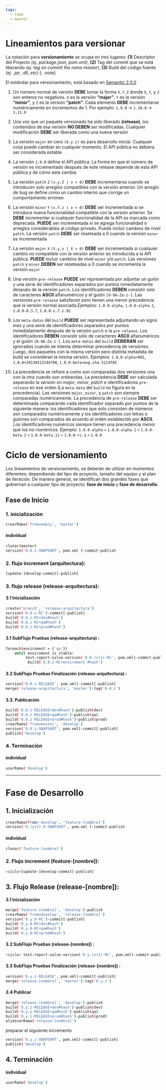 ```yaml
---
tags:
  - rama
  - master
---
```


# Lineamientos para versionar

La notación para **versionamiento** se ocupa en tres lugares: **(1)** Descriptor del Projecto _(ej. package.json, pom.xml)_, **(2)** Tag del commit que se está liberando _(ej. tag en commit the rama master)_, **(3)** Build del código fuente _(ej. .jar, .dll, etc)_
{: .note}

El estándar para versionamiento, está basado en [Semantic 2.0.0](https://semver.org/)


1. Un número normal de versión **DEBE** tomar la forma `X.Y.Z` donde `X`, `Y`, y `Z` son enteros no negativos. `X` es la versión **“major”**, `Y` es la versión **“minor”**, y `Z` es la versión **“patch”**. Cada elemento **DEBE** incrementarse numéricamente en incrementos de 1. Por ejemplo: `1.9.0` -> `1.10.0` -> `1.11.0`

2. Una vez que un paquete versionado ha sido liberado **(release)**, los contenidos de esa versión **NO DEBEN** ser modificadas. Cualquier modificación **DEBE** ser liberada como una nueva versión

3. La versión `major` en cero `(0.y.z)` es para desarrollo inicial. Cualquier cosa puede cambiar en cualquier momento. El API pública no debiera ser considerada estable

4. La versión `1.0.0` define el API pública. La forma en que el número de versión es incrementado después de este release depende de esta API pública y de cómo esta cambia

5. La versión `patch` `Z` `(x.y.Z | x > 0)` **DEBE** incrementarse cuando se introducen solo arreglos compatibles con la versión anterior. Un arreglo de bug se define como un cambio interno que corrige un comportamiento erróneo

6. La versión `minor` `Y` `(x.Y.z | x > 0)` **DEBE** ser incrementada si se introduce nueva funcionalidad compatible con la versión anterior. Se **DEBE** incrementar si cualquier funcionalidad de la API es marcada como deprecada. **PUEDE** ser incrementada si se agrega funcionalidad o arreglos considerables al código privado. Puede incluir cambios de nivel `patch`. La versión `patch` **DEBE** ser reseteada a 0 cuando la versión `minor` es incrementada

7. La versión `major` `X` `(X.y.z | X > 0)` **DEBE** ser incrementada si cualquier cambio no compatible con la versión anterior es introducida a la API pública. **PUEDE** incluir cambios de nivel `minor` y/o `patch`. Las versiones `patch` y `minor` **DEBEN** ser reseteadas a 0 cuando se incrementa la versión `major`

8. Una versión `pre-release` **PUEDE** ser representada por adjuntar un guión y una serie de identificadores separados por puntos inmediatamente después de la versión `patch`. Los identificadores **DEBEN** consistir solo de caracteres **ASCII** alfanuméricos y el guión `[0-9A-Za-z-]`. Las versiones `pre-release` satisfacen pero tienen una menor precedencia que la versión normal asociada.Ejemplos: `1.0.0-alpha`, `1.0.0-alpha.1`, `1.0.0-0.3.7`, `1.0.0-x.7.z.92`

9. Los `meta-datos` del `build` **PUEDE** ser representada adjuntando un signo más y una serie de identificadores separados por puntos inmediatamente después de la versión `patch` o la `pre-release`. Los identificadores **DEBEN** consistir sólo de caracteres **ASCII** alfanuméricos y el guión `[0-9A-Za-z-]`. Los `meta-datos` del `build` **DEBIERAN** ser ignorados cuando se intenta determinar precedencia de versiones. Luego, dos paquetes con la misma versión pero distinta metadata de build se consideran la misma versión. Ejemplos: `1.0.0-alpha+001`, `1.0.0+20130313144700`, `1.0.0-beta+exp.sha.5114f85`

10. La precedencia se refiere a como son comparadas dos versiones una con la otra cuando son ordeandas. La precedencia **DEBE** ser calculada separando la _versión en major_, _minor_, _patch_ e identificadores `pre-release` en ese orden (La `meta-data` del `build` no figura en la precedencia). Las versiones `major`, `minor`, y `patch` son siempre comparadas numéricamente. La precedencia de `pre-release` **DEBE** ser determinada comparando cada identificador separado por puntos de la siguiente manera: los identificadores que solo consisten de números son comparados numéricamente y los identificadores con letras o guiones son comparados de acuerdo al orden establecido por **ASCII**. Los identificadores numéricos siempre tienen una precedencia menor que los no-numéricos. Ejemplo: `1.0.0-alpha` `<` `1.0.0-alpha.1` `<` `1.0.0-beta.2` `<` `1.0.0-beta.11` `<` `1.0.0-rc.1` `<` `1.0.0`

# Ciclo de versionamiento

Los lineamientos de versionamiento, se deberán de utilizar en momentos diferentes; dependiendo del tipo de proyecto, tamaño del equipo y el plan de iteración. De manera general, se identifican dos grandes fases que gobiernan a cualquier tipo de proyecto: **fase de inicio** y **fase de desarrollo**.

## Fase de  Inicio

### 1. inicialización

```bash
crearRama('from=empty', 'master')
```

#### individual

```bash
clonar(master)
version('0.0.1-SNAPSHOT', pom.xml )-commit-publish
```

### 2. flujo **increment** (arquitectura):

```bash
[update-]develop-commit[-publish]
```

### 3. flujo **release** (release-arquitectura):

#### 3.1 Inicialización

```bash
create('branch', 'release-arquitectura')
version('0.0.z-RC')-commit[-publish]
build('0.0.z-RC+dev#hash')
build('0.0.z-RC+qa#hash')
build('0.0.z-RC+prod#hash')
```

#### 3.1 SubFlujo Pruebas (release-arquitectura) :

```bash
foreach(enviroment = {'qa'})
    until enviroment is stable:
         test-report-solve-version('0.0.(z+1)-RC', pom.xml)-commit-publish]
          build('0.0.z-RC+enviroment #hash')
```

#### 3.2 SubFlujo Pruebas Finalización (release-arquitectura) :

```bash
version('0.0.z-RELEASE', pom.xml)-commit[-publish]
merge('release-arquitectura', 'master')-tag('0.0.z')
```

#### 3.3. Publicación

```bash
build('0.0.z-RELEASE+dev#hash')-publish(dev)
build('0.0.z-RELEASE+qa#hash')-publish(qa)
build('0.0.z-RELEASE+prod#hash')-publish(prod)
crearRama('from=master', 'develop')
version('0.0.z-SNAPSHOT', pom.xml)-commit[-publish]
publish('develop')
```

### 4. Terminación

#### individual

```bash
usarRama('develop')
```

---

# Fase de Desarrollo

## 1. Inicialización

```bash
crearRama(from='develop', 'feature-[nombre]')
version('0.(y+1).0-SNAPSHOT', pom.xml )-commit-publish
```

#### individual

```bash
clonar('feature-[nombre]')
```

### 2. Flujo increment (feature-[nombre]):

```bash
<ciclo>[update-]develop-commit[-publish]
```

## 3. Flujo Release (release-[nombre]):

#### 3.1 Inicialización

```bash
merge('feature-[nombre]', 'develop')-publish
crearRama('from=develop', 'release-[nombre]')
version('0.y.0-RC')-commit[-publish]
build('0.y.0-RC+dev#hash')
build('0.y.0-RC+qa#hash')
build('0.y.0-RC+prod#hash')
```

#### 3.2 SubFlujo Pruebas (release-[nombre]) :

```bash
<ciclo> test-report-solve-version('0.y.(z+1)-RC', pom.xml)-commit-publish]
```

#### 3.3 SubFlujo Pruebas Finalización (release-[nombre]) :

```bash
version('0.y.z-RELEASE', pom.xml)-commit[-publish]
merge('release-[nombre]', 'master')-tag('0.y.z')
```

#### 3.4 Publicar

```bash
merge('release-[nombre]', 'develop')-publish
build('0.y.z-RELEASE+dev#hash')-publish(dev)
build('0.y.z-RELEASE+qa#hash')-publish(qa)
build('0.y.z-RELEASE+prod#hash')-publish(prod)
eliminarRama('release-[nombre]')
```

preparar el siguiente incremento

```bash
version('0.y.z-SNAPSHOT', pom.xml)-commit[-publish]
publish('develop')
```

## 4. Terminación

#### individual

```bash
usarRama('develop')
```
